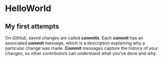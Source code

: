 # HelloWorld
## My first attempts
On *GitHub*, saved changes are called **commits**. Each **commit** has an associated **commit** message, which is a description explaining why a particular change was made. **Commit** messages capture the history of your changes, so other contributors can understand what you’ve done and why.
